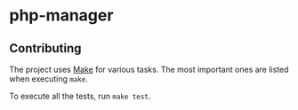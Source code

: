 # php-manager


## Contributing

The project uses [Make] for various tasks. The most important ones are listed when executing `make`.

To execute all the tests, run `make test`.


[Make]: https://www.gnu.org/software/make/
